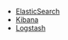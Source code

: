 * [ElasticSearch](/person/ELK/ElasticSearch/)
* [Kibana](/person/ELK/Kibana/)
* [Logstash](/person/ELK/Logstash/)

